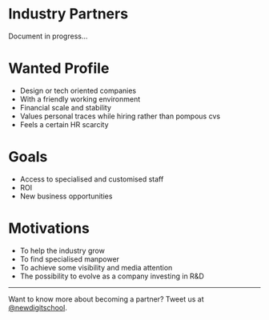 Industry Partners
=============================

Document in progress…

# Wanted Profile
* Design or tech oriented companies
* With a friendly working environment
* Financial scale and stability
* Values personal traces while hiring rather than pompous cvs
* Feels a certain HR scarcity

# Goals
* Access to specialised and customised staff
* ROI
* New business opportunities

# Motivations
* To help the industry grow
* To find specialised manpower
* To achieve some visibility and media attention
* The possibility to evolve as a company investing in R&D

-----------------------------

Want to know more about becoming a partner? Tweet us at [@newdigitschool](https://twitter.com/newdigitschool).